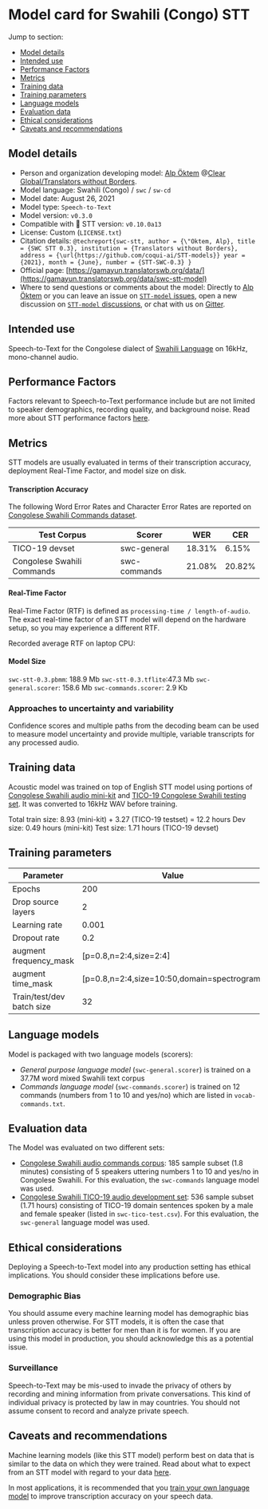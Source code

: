 # Model card for Swahili (Congo) STT

Jump to section:

- [Model details](#model-details)
- [Intended use](#intended-use)
- [Performance Factors](#performance-factors)
- [Metrics](#metrics)
- [Training data](#training-data)
- [Training parameters](#training-parameters)
- [Language models](#language-models)
- [Evaluation data](#evaluation-data)
- [Ethical considerations](#ethical-considerations)
- [Caveats and recommendations](#caveats-and-recommendations)

## Model details

- Person and organization developing model: [Alp Öktem](https://alpoktem.github.io/) @[Clear Global/Translators without Borders](https://clearglobal.org/).
- Model language: Swahili (Congo) / `swc` / `sw-cd`
- Model date: August 26, 2021
- Model type: `Speech-to-Text`
- Model version: `v0.3.0`
- Compatible with 🐸 STT version: `v0.10.0a13`
- License: Custom (`LICENSE.txt`)
- Citation details: `@techreport{swc-stt, author = {\"Oktem, Alp}, title = {SWC STT 0.3}, institution = {Translators without Borders}, address = {\url{https://github.com/coqui-ai/STT-models}} year = {2021}, month = {June}, number = {STT-SWC-0.3} }`
- Official page: [https://gamayun.translatorswb.org/data/](https://gamayun.translatorswb.org/data/swc-stt-model)
- Where to send questions or comments about the model: Directly to [Alp Öktem](mailto:alp.oktem@clearglobal.org) or you can leave an issue on [`STT-model` issues](https://github.com/coqui-ai/STT-models/issues), open a new discussion on [`STT-model` discussions](https://github.com/coqui-ai/STT-models/discussions), or chat with us on [Gitter](https://gitter.im/coqui-ai/).

## Intended use

Speech-to-Text for the Congolese dialect of [Swahili Language](https://en.wikipedia.org/wiki/Swahili_language) on 16kHz, mono-channel audio.

## Performance Factors

Factors relevant to Speech-to-Text performance include but are not limited to speaker demographics, recording quality, and background noise. Read more about STT performance factors [here](https://stt.readthedocs.io/en/latest/DEPLOYMENT.html#how-will-a-model-perform-on-my-data).

## Metrics

STT models are usually evaluated in terms of their transcription accuracy, deployment Real-Time Factor, and model size on disk.

#### Transcription Accuracy

The following Word Error Rates and Character Error Rates are reported on [Congolese Swahili Commands dataset](https://gamayun.translatorswb.org/data/). 

|Test Corpus|Scorer|WER|CER|
|-----------|---|---|---|
|TICO-19 devset|swc-general|18.31\%|6.15\%|
|Congolese Swahili Commands|swc-commands|21.08\%|20.82\%|

#### Real-Time Factor

Real-Time Factor (RTF) is defined as `processing-time / length-of-audio`. The exact real-time factor of an STT model will depend on the hardware setup, so you may experience a different RTF.

Recorded average RTF on laptop CPU: ` `

#### Model Size

`swc-stt-0.3.pbmm`: 188.9 Mb
`swc-stt-0.3.tflite`:47.3 Mb
`swc-general.scorer`: 158.6 Mb
`swc-commands.scorer`: 2.9 Kb

### Approaches to uncertainty and variability

Confidence scores and multiple paths from the decoding beam can be used to measure model uncertainty and provide multiple, variable transcripts for any processed audio.

## Training data

Acoustic model was trained on top of English STT model using portions of [Congolese Swahili audio mini-kit](https://gamayun.translatorswb.org/download/congolese-swahili-audio-mini-kit/) and [TICO-19 Congolese Swahili testing set](https://gamayun.translatorswb.org/download/congolese-swahili-tico-19-audio-test-set/). It was converted to 16kHz WAV before training. 

Total train size: 8.93 (mini-kit) + 3.27 (TICO-19 testset) = 12.2 hours
Dev size: 0.49 hours (mini-kit)
Test size: 1.71 hours (TICO-19 devset) 

## Training parameters

|Parameter|Value|
|---------|-----|
|Epochs|200|
|Drop source layers|2|
|Learning rate|0.001|
|Dropout rate|0.2|
|augment frequency_mask|[p=0.8,n=2:4,size=2:4]|
|augment time_mask|[p=0.8,n=2:4,size=10:50,domain=spectrogram] |
|Train/test/dev batch size|32|

## Language models

Model is packaged with two language models (scorers):
- *General purpose language model* (`swc-general.scorer`) is trained on a 37.7M word mixed Swahili text corpus
- *Commands language model* (`swc-commands.scorer`) is trained on 12 commands (numbers from 1 to 10 and yes/no) which are listed in `vocab-commands.txt`.

## Evaluation data

The Model was evaluated on two different sets: 
- [Congolese Swahili audio commands corpus](https://gamayun.translatorswb.org/download/swc-audio-commands/): 185 sample subset (1.8 minutes) consisting of 5 speakers uttering numbers 1 to 10 and yes/no in Congolese Swahili. For this evaluation, the `swc-commands` language model was used.
- [Congolese Swahili TICO-19 audio development set](https://gamayun.translatorswb.org/download/swc-tico-19-audio-devset/): 536 sample subset (1.71 hours) consisting of TICO-19 domain sentences spoken by a male and female speaker (listed in `swc-tico-test.csv`). For this evaluation, the `swc-general` language model was used.

## Ethical considerations

Deploying a Speech-to-Text model into any production setting has ethical implications. You should consider these implications before use.

### Demographic Bias

You should assume every machine learning model has demographic bias unless proven otherwise. For STT models, it is often the case that transcription accuracy is better for men than it is for women. If you are using this model in production, you should acknowledge this as a potential issue.

### Surveillance

Speech-to-Text may be mis-used to invade the privacy of others by recording and mining information from private conversations. This kind of individual privacy is protected by law in may countries. You should not assume consent to record and analyze private speech.

## Caveats and recommendations

Machine learning models (like this STT model) perform best on data that is similar to the data on which they were trained. Read about what to expect from an STT model with regard to your data [here](https://stt.readthedocs.io/en/latest/DEPLOYMENT.html#how-will-a-model-perform-on-my-data). 

In most applications, it is recommended that you [train your own language model](https://stt.readthedocs.io/en/latest/LANGUAGE_MODEL.html) to improve transcription accuracy on your speech data.
